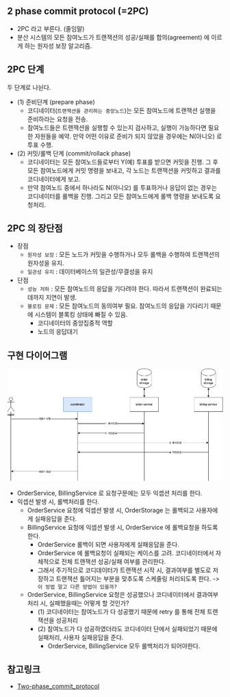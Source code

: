 ## 2 phase commit protocol (=2PC)
- 2PC 라고 부른다. (줄임말)
- 분산 시스템의 모든 참여노드가 트랜잭션의 성공/실패를 합의(agreement) 에 이르게 하는 원자성 보장 알고리즘.

## 2PC 단계
두 단계로 나뉜다.
- (1) 준비단계 (prepare phase)
  - 코디네이터(`트랜잭션을 관리하는 중앙노드`)는 모든 참여노드에 트랜잭션 실행을 준비하라는 요청을 전송.
  - 참여노드들은 트랜잭션을 실행할 수 있는지 검사하고, 실행이 가능하다면 필요한 자원들을 예약. 만약 어떤 이유로 준비가 되지 않았을 경우에는 N(아니오) 로 투표 수행.
- (2) 커밋/롤백 단계 (commit/rollack phase)
  - 코디네이터는 모든 참여노드들로부터 Y(예) 투표를 받으면 커밋을 진행. 그 후 모든 참여노드에게 커밋 명령을 보내고, 각 노드는 트랜잭션을 커밋하고 결과를 코디네이터에게 보고.
  - 만약 참여노드 중에서 하나라도 N(아니오) 를 투표하거나 응답이 없는 경우는 코디네이터를 롤백을 진행. 그리고 모든 참여노드에게 롤백 명령을 보내도록 요청처리.

## 2PC 의 장단점
- 장점
  - `원자성 보장` : 모든 노드가 커밋을 수행하거나 모두 롤백을 수행하여 트랜잭션의 원자성을 유지.
  - `일관성 유지` : 데이터베이스의 일관성/무결성을 유지
- 단점
  - `성능 저하` : 모든 참여노드의 응답을 기다려야 한다. 따라서 트랜잭션이 완료되는 데까지 지연이 발생.
  - `블로킹 문제` : 모든 참여노드의 동의여부 필요. 참여노드의 응답을 기다리기 때문에 시스템이 블록킹 상태에 빠질 수 있음.
    - 코디네이터의 중앙집중적 역할
    - 노드의 응답대기

## 구현 다이어그램
<img src="../Image/20240421_2PC.png" width="800px">
   
- OrderService, BillingService 로 요청구문에는 모두 익셉션 처리를 한다.
- 익셉션 발생 시, 롤백처리를 한다.
  - OrderService 요청에 익셉션 발생 시, OrderStorage 는 롤백되고 사용자에게 실패응답을 준다.
  - BillingService 요청에 익셉션 발생 시, OrderService 에 롤백요청을 하도록 한다. 
    - OrderService 롤백이 되면 사용자에게 실패응답을 준다.
    - OrderService 에 롤백요청이 실패되는 케이스를 고려. 코디네이터에서 자체적으로 전체 트랜잭션 성공/실패 여부를 관리한다.
    - 그래서 주기적으로 코디데이터가 트랜잭션 시작 시, 결과여부를 별도로 저장하고 트랜잭션 틀어지는 부분을 맞추도록 스케줄링 처리되도록 한다. -> `이 방법 말고 다른 방법이 있을까?`
  - OrderService, BillingService 요청은 성공했으나 코디네이터에서 결과여부 처리 시, 실패했을때는 어떻게 할 것인가?
    - (1) 코디네이터는 참여노드가 다 성공했기 때문에 retry 를 통해 전체 트랜잭션을 성공처리
    - (2) 참여노드가 다 성공하였더라도 코디네이터 단에서 실패되었기 때문에 실패처리, 사용자 실패응답을 준다.
      - OrderService, BillingService 모두 롤백처리가 되어야한다. 


## 참고링크
- [Two-phase_commit_protocol](https://en.wikipedia.org/wiki/Two-phase_commit_protocol)
